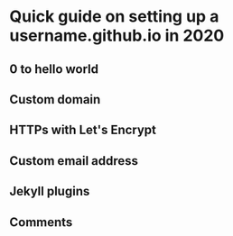 # Quick guide on setting up a username.github.io in 2020

## 0 to hello world

## Custom domain

## HTTPs with Let's Encrypt

## Custom email address

## Jekyll plugins

## Comments
